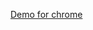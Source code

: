  [Demo for chrome](https://willydouhard.github.io/google-animated-logo/components/google-animated-logo/demo/index.html)
